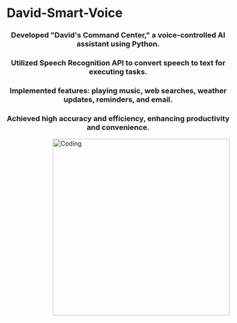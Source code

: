 # David-Smart-Voice


<h3 align="center">Developed "David's Command Center," a voice-controlled AI assistant using Python.</h3>
<h3 align="center">Utilized Speech Recognition API to convert speech to text for executing tasks.</h3>
<h3 align="center">Implemented features: playing music, web searches, weather updates, reminders, and email.</h3>
<h3 align="center">Achieved high accuracy and efficiency, enhancing productivity and convenience.</h3>
<img align = "right" alt  ="Coding" width= "400" src="

![Uploading AI_FINAL_REPORT[1].pdf-image-008.png…]()



